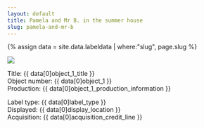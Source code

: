 ```yaml
---
layout: default
title: Pamela and Mr B. in the summer house
slug: pamela-and-mr-b
---
```

{% assign data = site.data.labeldata | where:"slug", page.slug %}
<!-- {{ data }} -->
<img src="{{ data[0]object_1_cover_image }}" />
<p>
Title: {{ data[0]object_1_title }} <br />
Object number: {{ data[0]object_1 }}<br />
Production: {{ data[0]object_1_production_information }}<br />

Label type: {{ data[0]label_type }} <br />
Displayed: {{ data[0]display_location }}<br />
Acquisition: {{ data[0]acquisition_credit_line }}<br />
</p>
